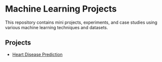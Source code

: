 # Machine Learning Projects

This repository contains mini projects, experiments, and case studies using various machine learning techniques and datasets.

## Projects

- [Heart Disease Prediction](./heart-disease-prediction)

